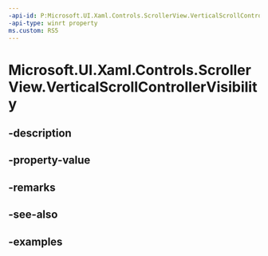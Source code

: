 ```yaml
---
-api-id: P:Microsoft.UI.Xaml.Controls.ScrollerView.VerticalScrollControllerVisibility
-api-type: winrt property
ms.custom: RS5
---
```


<!-- Property syntax.
public ScrollerViewScrollControllerVisibility VerticalScrollControllerVisibility { get;  set; }
-->

# Microsoft.UI.Xaml.Controls.ScrollerView.VerticalScrollControllerVisibility

## -description

## -property-value

## -remarks

## -see-also

## -examples

